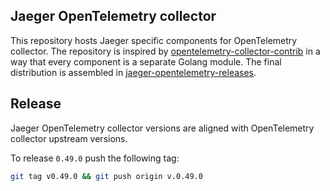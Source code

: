 ## Jaeger OpenTelemetry collector

This repository hosts Jaeger specific components for OpenTelemetry collector. The repository is inspired by [opentelemetry-collector-contrib](https://github.com/open-telemetry/opentelemetry-collector-contrib) in a way that every component is a separate Golang module. The final distribution is assembled in [jaeger-opentelemetry-releases](https://github.com/jaegertracing/jaeger-opentelemetry-releases).

## Release

Jaeger OpenTelemetry collector versions are aligned with OpenTelemetry collector upstream versions.

To release `0.49.0` push the following tag:

```bash
git tag v0.49.0 && git push origin v.0.49.0
```
